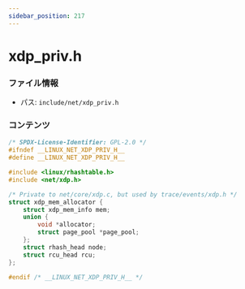 ```yaml
---
sidebar_position: 217
---
```

# xdp_priv.h

### ファイル情報

- パス: `include/net/xdp_priv.h`

### コンテンツ

```h
/* SPDX-License-Identifier: GPL-2.0 */
#ifndef __LINUX_NET_XDP_PRIV_H__
#define __LINUX_NET_XDP_PRIV_H__

#include <linux/rhashtable.h>
#include <net/xdp.h>

/* Private to net/core/xdp.c, but used by trace/events/xdp.h */
struct xdp_mem_allocator {
	struct xdp_mem_info mem;
	union {
		void *allocator;
		struct page_pool *page_pool;
	};
	struct rhash_head node;
	struct rcu_head rcu;
};

#endif /* __LINUX_NET_XDP_PRIV_H__ */

```
